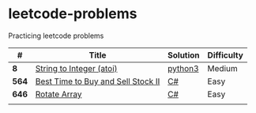 # leetcode-problems
Practicing leetcode problems 


| # | Title | Solution | Difficulty | 
|---| ----- | -------- | ---------- | 
|**8**| [String to Integer (atoi)](https://leetcode.com/problems/string-to-integer-atoi) | [python3](py3-solutions/explore/string-to-integer-atoi.py) | Medium |
|**564**| [Best Time to Buy and Sell Stock II](https://leetcode.com/explore/interview/card/top-interview-questions-easy/92/array/564/) | [C#](csharp-solutions/top-interview-questions/564_buy_sell_stock.cs) | Easy | 
|**646**| [Rotate Array](https://leetcode.com/explore/interview/card/top-interview-questions-easy/92/array/646/) | [C#](csharp-solutions/top-interview-questions/646_rotate_array.cs) | Easy | 
|||||